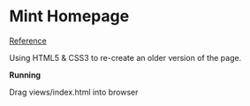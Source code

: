 # Mint Homepage 

[Reference](https://www.theodinproject.com/courses/html5-and-css3/lessons/html-forms)

Using HTML5 & CSS3 to re-create an older version of the page.

**Running**

Drag views/index.html into browser
